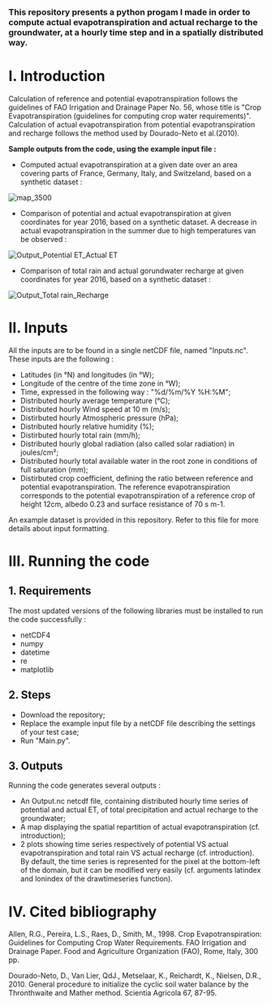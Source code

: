 ### This repository presents a python progam I made in order to compute actual evapotranspiration and actual recharge to the groundwater, at a hourly time step and in a spatially distributed way.

# **I.	Introduction**

Calculation of reference and potential evapotranspiration follows the guidelines of FAO Irrigation and Drainage Paper No. 56, whose title is "Crop
Evapotranspiration (guidelines for computing crop water requirements)". Calculation of actual evapotranspiration from potential evapotranspiration and recharge follows the method used by Dourado-Neto et al.(2010).

**Sample outputs from the code, using the example input file :**

- Computed actual evapotranspiration at a given date over an area covering parts of France, Germany, Italy, and Switzeland, based on a synthetic dataset :

![map_3500](https://user-images.githubusercontent.com/67539849/184679707-7fa19ae4-24de-42d8-a297-5ed89b4b0669.png)
- Comparison of potential and actual evapotranspiration at given coordinates for year 2016, based on a synthetic dataset. A decrease in actual evapotranspiration in the summer due to high temperatures van be observed :

![Output_Potential ET_Actual ET](https://user-images.githubusercontent.com/67539849/184679733-72a50352-8cb0-4bbb-831a-2d7732066ad6.png)
- Comparison of total rain and actual gorundwater recharge at given coordinates for year 2016, based on a synthetic dataset :

![Output_Total rain_Recharge](https://user-images.githubusercontent.com/67539849/184679737-ac805174-6f44-4388-b0a8-2af7a938247e.png)

# **II.	Inputs**

All the inputs are to be found in a single netCDF file, named "Inputs.nc". These inputs are the following :
- Latitudes (in °N) and longitudes (in °W);
- Longitude of the centre of the time zone  in °W);
- Time, expressed in the following way : "%d/%m/%Y %H:%M";
- Distributed hourly average temperature (°C);
- Distributed hourly Wind speed at 10 m (m/s);
- Distirbuted hourly Atmospheric pressure (hPa);
- Distributed hourly relative humidity (%);
- Distirbuted hourly total rain (mm/h);
- Distributed hourly global radiation (also called solar radiation) in joules/cm²;
- Distributed hourly total available water in the root zone in conditions of full saturation (mm);
- Distirbuted crop coefficient, defining the ratio between reference and potential evapotranspiration. The reference evapotranspiration corresponds to the potential evapotranspiration of a reference crop of height 12cm, albedo 0.23 and surface resistance of 70 s m-1.

An example dataset is provided in this repository. Refer to this file for more details about input formatting.

# **III.	Running the code**
  ## 1. Requirements
The most updated versions of the following libraries must be installed to run the code successfully :
- netCDF4
- numpy
- datetime
- re
- matplotlib

 ## 2. Steps
- Download the repository;
- Replace the example input file by a netCDF file describing the settings of your test case;
- Run "Main.py".

 ## 3. Outputs
Running the code generates several outputs :
- An Output.nc netcdf file, containing distributed hourly time series of potential and actual ET, of total precipitation and actual recharge to the groundwater;
- A map displaying the spatial repartition of actual evapotranspiration (cf. introduction);
- 2 plots showing time series respectively of potential VS actual evapotranspiration and total rain VS actual recharge (cf. introduction). By default, the time series is represented for the pixel at the bottom-left of the domain, but it can be modified very easily (cf. arguments latindex and lonindex of the drawtimeseries function).
  
# **IV.	Cited bibliography**
  
Allen, R.G., Pereira, L.S., Raes, D., Smith, M., 1998. Crop Evapotranspiration: Guidelines for Computing Crop Water Requirements. FAO Irrigation and Drainage Paper. Food and Agriculture Organization (FAO), Rome, Italy, 300 pp.

Dourado-Neto, D., Van Lier, QdJ., Metselaar, K., Reichardt, K., Nielsen, D.R., 2010. General procedure to initialize the cyclic soil water balance by the Thronthwaite and Mather method. Scientia Agricola 67, 87-95.
  
